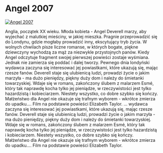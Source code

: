 Angel 2007 
=============
[![Angel 2007 ](http://vidos.pl/images/player.gif)](http://vidos.pl/angel-2007)

 Anglia, początek XX wieku. Młoda kobieta - Angel Deverell marzy, aby wyjechać z malutkiej mieściny, w jakiej mieszka. Pragnie przeprowadzić się do Londynu, gdzie mogłaby prowadzić inny, ekscytujący tryb życia. W wolnych chwilach pisze liczne romanse, w których bogate, piękne dziewczyny wychodzą za mąż za niezwykle przystojnych panów. Kiedy Angel odczytuje fragment swojej pierwszej powieści zostaje wyśmiana. Jednak nie zamierza się poddać i dalej tworzy. Pewnego dnia londyński wydawca zaczyna się interesować jej powiastkami, które ukazują się, mając rzesze fanów. Deverell staje się ulubienicą ludzi, prowadzi życie o jakim marzyła - ma dużo pieniędzy, piękny duży dom i należy do śmietanki towarzyskiej. Wdaje się w romans, zakończony ślubem z malarzem Esmé, który tak naprawdę kocha tylko jej pieniądze, w rzeczywistości jest tylko hazardzistą i kobieciarzem. Niestety wszystko, co dobre szybko się kończy. Małżeństwo dla Angel nie okazuje się trafnym wyborem - wkrótce zmierza do upadku.... Film na podstawie powieści Elizabeth Taylor.   ... wydawca zaczyna się interesować jej powiastkami, które ukazują się, mając rzesze fanów. Deverell staje się ulubienicą ludzi, prowadzi życie o jakim marzyła - ma dużo pieniędzy, piękny duży dom i należy do śmietanki towarzyskiej. Wdaje się w romans, zakończony ślubem z malarzem Esmé, który tak naprawdę kocha tylko jej pieniądze, w rzeczywistości jest tylko hazardzistą i kobieciarzem. Niestety wszystko, co dobre szybko się kończy. Małżeństwo dla Angel nie okazuje się trafnym wyborem - wkrótce zmierza do upadku.... Film na podstawie powieści Elizabeth Taylor.
